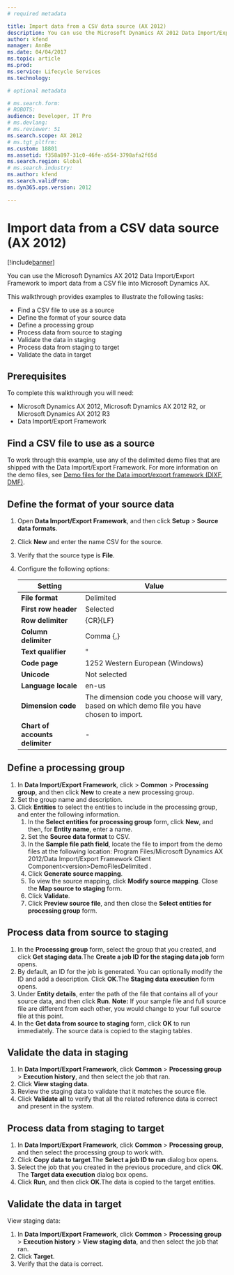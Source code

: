 ```yaml
---
# required metadata

title: Import data from a CSV data source (AX 2012)
description: You can use the Microsoft Dynamics AX 2012 Data Import/Export Framework to import data from a CSV file into Microsoft Dynamics AX.
author: kfend
manager: AnnBe
ms.date: 04/04/2017
ms.topic: article
ms.prod: 
ms.service: Lifecycle Services
ms.technology: 

# optional metadata

# ms.search.form: 
# ROBOTS: 
audience: Developer, IT Pro
# ms.devlang: 
# ms.reviewer: 51
ms.search.scope: AX 2012
# ms.tgt_pltfrm: 
ms.custom: 18801
ms.assetid: f358a897-31c0-46fe-a554-3798afa2f65d
ms.search.region: Global
# ms.search.industry: 
ms.author: kfend
ms.search.validFrom: 
ms.dyn365.ops.version: 2012

---
```


# Import data from a CSV data source (AX 2012)

[!include[banner](../includes/banner.md)]


You can use the Microsoft Dynamics AX 2012 Data Import/Export Framework to import data from a CSV file into Microsoft Dynamics AX.

This walkthrough provides examples to illustrate the following tasks:

-   Find a CSV file to use as a source
-   Define the format of your source data
-   Define a processing group
-   Process data from source to staging
-   Validate the data in staging
-   Process data from staging to target
-   Validate the data in target

## Prerequisites
To complete this walkthrough you will need:

-   Microsoft Dynamics AX 2012, Microsoft Dynamics AX 2012 R2, or Microsoft Dynamics AX 2012 R3
-   Data Import/Export Framework

## Find a CSV file to use as a source
To work through this example, use any of the delimited demo files that are shipped with the Data Import/Export Framework. For more information on the demo files, see [Demo files for the Data import/export framework (DIXF, DMF)](demo-files-dixf.md).

## Define the format of your source data
1.  Open **Data Import/Export Framework**, and then click **Setup** &gt; **Source data formats**.
2.  Click **New** and enter the name CSV for the source.
3.  Verify that the source type is **File**.
4.  Configure the following options:

    | **Setting**                     | **Value**                                                                                    |
    |---------------------------------|----------------------------------------------------------------------------------------------|
    | **File format**                 | Delimited                                                                                    |
    | **First row header**            | Selected                                                                                     |
    | **Row delimiter**               | {CR}{LF}                                                                                     |
    | **Column delimiter**            | Comma {,}                                                                                    |
    | **Text qualifier**              | "                                                                                            |
    | **Code page**                   | 1252 Western European (Windows)                                                              |
    | **Unicode**                     | Not selected                                                                                 |
    | **Language locale**             | en-us                                                                                        |
    | **Dimension code**              | The dimension code you choose will vary, based on which demo file you have chosen to import. |
    | **Chart of accounts delimiter** | -                                                                                            |

## Define a processing group
1.  In **Data Import/Export Framework**, click &gt; **Common** &gt; **Processing group**, and then click **New** to create a new processing group.
2.  Set the group name and description.
3.  Click **Entities** to select the entities to include in the processing group, and enter the following information.
    1.  In the **Select entities for processing group** form, click **New**, and then, for **Entity name**, enter a name.
    2.  Set the **Source data format** to CSV.
    3.  In the **Sample file path field**, locate the file to import from the demo files at the following location: Program Files/Microsoft Dynamics AX 2012/Data Import/Export Framework Client Component&lt;version&gt;DemoFilesDelimited .
    4.  Click **Generate source mapping**.
    5.  To view the source mapping, click **Modify source mapping**. Close the **Map source to staging** form.
    6.  Click **Validate**.
    7.  Click **Preview source file**, and then close the **Select entities for processing group** form.

## Process data from source to staging
1.  In the **Processing group** form, select the group that you created, and click **Get staging data**.The **Create a job ID for the staging data job** form opens.
2.  By default, an ID for the job is generated. You can optionally modify the ID and add a description. Click **OK**.The **Staging data execution** form opens.
3.  Under **Entity details**, enter the path of the file that contains all of your source data, and then click **Run**. **Note:** If your sample file and full source file are different from each other, you would change to your full source file at this point.
4.  In the **Get data from source to staging** form, click **OK** to run immediately. The source data is copied to the staging tables.

## Validate the data in staging
1.  In **Data Import/Export Framework**, click **Common** &gt; **Processing group** &gt; **Execution history**, and then select the job that ran.
2.  Click **View staging data**.
3.  Review the staging data to validate that it matches the source file.
4.  Click **Validate all** to verify that all the related reference data is correct and present in the system.

## Process data from staging to target
1.  In **Data Import/Export Framework**, click **Common** &gt; **Processing group**, and then select the processing group to work with.
2.  Click **Copy data to target**.The **Select a job ID to run** dialog box opens.
3.  Select the job that you created in the previous procedure, and click **OK**. The **Target data execution** dialog box opens.
4.  Click **Run**, and then click **OK**.The data is copied to the target entities.

## Validate the data in target
View staging data:

1.  In **Data Import/Export Framework**, click **Common** &gt; **Processing group** &gt; **Execution history** &gt; **View staging data**, and then select the job that ran.
2.  Click **Target**.
3.  Verify that the data is correct.




